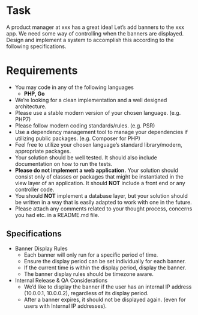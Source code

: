 
# Task
A product manager at xxx has a great idea! Let’s add banners to the xxx app. We need some way of controlling when the banners are displayed. Design and implement a system to accomplish this according to the following specifications.

# Requirements
* You may code in any of the following languages
    * **PHP, Go**
* We’re looking for a clean implementation and a well designed architecture.
* Please use a stable modern version of your chosen language. (e.g. PHP7)
* Please follow modern coding standards/rules. (e.g. PSR)
* Use a dependency management tool to manage your dependencies if utilizing public packages. (e.g. Composer for PHP)
* Feel free to utilize your chosen language’s standard library/modern, appropriate packages.
* Your solution should be well tested. It should also include documentation on how to run the tests.
* **Please do not implement a web application.** Your solution should consist only of classes or packages that might be instantiated in the view layer of an application. It should **NOT** include a front end or any controller code.
* You should **NOT** implement a database layer, but your solution should be written in a way that is easily adapted to work with one in the future.
* Please attach any comments related to your thought process, concerns you had etc. in a README.md file.

## Specifications
* Banner Display Rules
    * Each banner will only run for a specific period of time.
    * Ensure the display period can be set individually for each banner.
    * If the current time is within the display period, display the banner.
    * The banner display rules should be timezone aware.
* Internal Release & QA Considerations
    * We’d like to display the banner if the user has an internal IP address (10.0.0.1, 10.0.0.2), regardless of its display period.
    * After a banner expires, it should not be displayed again. (even for users with Internal IP addresses).
